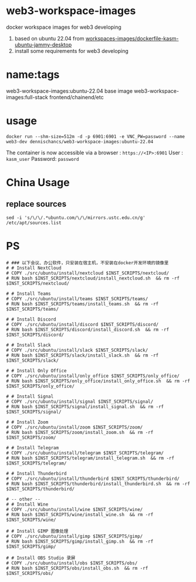 # web3-workspace-images
 docker workspace images for web3 developing

1. based on ubuntu 22.04 from [workspaces-images/dockerfile-kasm-ubuntu-jammy-desktop](https://github.com/kasmtech/workspaces-images/blob/develop/dockerfile-kasm-ubuntu-jammy-desktop)
2. install some requirements for web3 developing

# name:tags
web3-workspace-images:ubuntu-22.04           base image
web3-workspace-images:full-stack             frontend/chainend/etc


# usage
```shell
docker run --shm-size=512m -d -p 6901:6901 -e VNC_PW=password --name web3-dev dennischancs/web3-workspace-images:ubuntu-22.04
```

The container is now accessible via a browser : `https://<IP>:6901`
User : `kasm_user`
Password: `password`

# China Usage
## replace sources
```shell
sed -i 's/\/\/.*ubuntu.com/\/\/mirrors.ustc.edu.cn/g' /etc/apt/sources.list
```

# PS
```shell
# ### 以下会议、办公软件，只安装在宿主机，不安装在docker开发环境的镜像里
# # Install NextCloud
# COPY ./src/ubuntu/install/nextcloud $INST_SCRIPTS/nextcloud/
# RUN bash $INST_SCRIPTS/nextcloud/install_nextcloud.sh  && rm -rf $INST_SCRIPTS/nextcloud/

# # Install Teams
# COPY ./src/ubuntu/install/teams $INST_SCRIPTS/teams/
# RUN bash $INST_SCRIPTS/teams/install_teams.sh  && rm -rf $INST_SCRIPTS/teams/

# # Install Discord
# COPY ./src/ubuntu/install/discord $INST_SCRIPTS/discord/
# RUN bash $INST_SCRIPTS/discord/install_discord.sh  && rm -rf $INST_SCRIPTS/discord/

# # Install Slack
# COPY ./src/ubuntu/install/slack $INST_SCRIPTS/slack/
# RUN bash $INST_SCRIPTS/slack/install_slack.sh  && rm -rf $INST_SCRIPTS/slack/

# # Install Only Office
# COPY ./src/ubuntu/install/only_office $INST_SCRIPTS/only_office/
# RUN bash $INST_SCRIPTS/only_office/install_only_office.sh  && rm -rf $INST_SCRIPTS/only_office/

# # Install Signal
# COPY ./src/ubuntu/install/signal $INST_SCRIPTS/signal/
# RUN bash $INST_SCRIPTS/signal/install_signal.sh  && rm -rf $INST_SCRIPTS/signal/

# # Install Zoom
# COPY ./src/ubuntu/install/zoom $INST_SCRIPTS/zoom/
# RUN bash $INST_SCRIPTS/zoom/install_zoom.sh  && rm -rf $INST_SCRIPTS/zoom/

# # Install Telegram
# COPY ./src/ubuntu/install/telegram $INST_SCRIPTS/telegram/
# RUN bash $INST_SCRIPTS/telegram/install_telegram.sh  && rm -rf $INST_SCRIPTS/telegram/

# # Install Thunderbird
# COPY ./src/ubuntu/install/thunderbird $INST_SCRIPTS/thunderbird/
# RUN bash $INST_SCRIPTS/thunderbird/install_thunderbird.sh  && rm -rf $INST_SCRIPTS/thunderbird/

# -- other --
# # Install Wine
# COPY ./src/ubuntu/install/wine $INST_SCRIPTS/wine/
# RUN bash $INST_SCRIPTS/wine/install_wine.sh  && rm -rf $INST_SCRIPTS/wine/

# # Install GIMP 图像处理
# COPY ./src/ubuntu/install/gimp $INST_SCRIPTS/gimp/
# RUN bash $INST_SCRIPTS/gimp/install_gimp.sh  && rm -rf $INST_SCRIPTS/gimp/

# # Install OBS Studio 录屏
# COPY ./src/ubuntu/install/obs $INST_SCRIPTS/obs/
# RUN bash $INST_SCRIPTS/obs/install_obs.sh  && rm -rf $INST_SCRIPTS/obs/
```